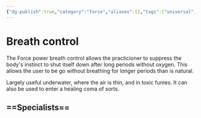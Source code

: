 ```yaml
---
{"dg-publish":true,"category":"force","aliases":[],"tags":["universal","offense defense utility","control"],"permalink":"/breath-control/","dgHomeLink":false,"dgPassFrontmatter":true}
---
```


# Breath control
The Force power breath control allows the practicioner to suppress the body's instinct to shut itself down after long periods without oxygen. This allows the user to be go without breathing for longer periods than is natural.

Largely useful underwater, where the air is thin, and in toxic fumes. It can also be used to enter a healing coma of sorts.

==Specialists==
- 